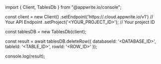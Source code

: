 import { Client, TablesDb } from "@appwrite.io/console";

const client = new Client()
    .setEndpoint('https://<REGION>.cloud.appwrite.io/v1') // Your API Endpoint
    .setProject('<YOUR_PROJECT_ID>'); // Your project ID

const tablesDB = new TablesDb(client);

const result = await tablesDB.deleteRow({
    databaseId: '<DATABASE_ID>',
    tableId: '<TABLE_ID>',
    rowId: '<ROW_ID>'
});

console.log(result);
